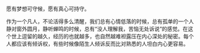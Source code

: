 

愿有梦想可守候，愿有真心可持守。

作为一个凡人，不论活得多么清醒，我们总有心情低落的时候，总有孤单的一个人静对窗外圆月，静听蝉鸣的时候，总有“没人理解我，苦恼无处诉说”的感觉。在这个世上逗留的越久，经历的也就越多，也自然越难袒露压在内心深处的秘密。每个人都应该有倾诉权，有些时候像陌生人倾诉反而比对熟悉的人坦白内心更容易。